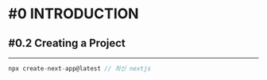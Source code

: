 # #0 INTRODUCTION

## #0.2 Creating a Project

***

```jsx
npx create-next-app@latest // 최신 nextjs
```
